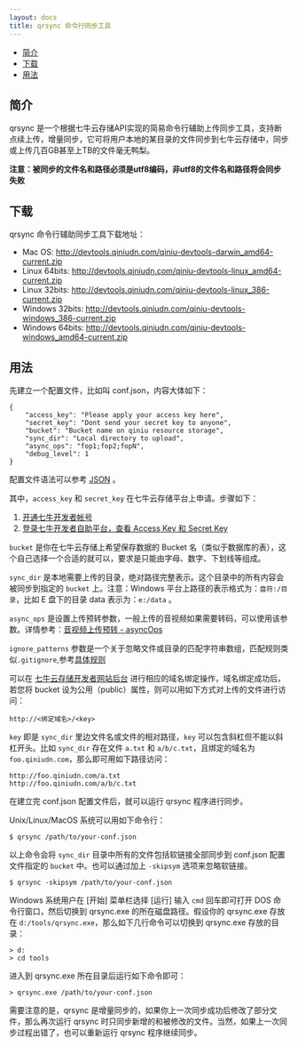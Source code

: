 ```yaml
---
layout: docs
title: qrsync 命令行同步工具
---
```



- [简介](#overview)
- [下载](#download)
- [用法](#usage)


<a name="overview"></a>
## 简介

qrsync 是一个根据七牛云存储API实现的简易命令行辅助上传同步工具，支持断点续上传，增量同步，它可将用户本地的某目录的文件同步到七牛云存储中，同步或上传几百GB甚至上TB的文件毫无鸭梨。

**注意：被同步的文件名和路径必须是utf8编码，非utf8的文件名和路径将会同步失败**

<a name="download"></a>
## 下载

qrsync 命令行辅助同步工具下载地址：

- Mac OS: <http://devtools.qiniudn.com/qiniu-devtools-darwin_amd64-current.zip>
- Linux 64bits: <http://devtools.qiniudn.com/qiniu-devtools-linux_amd64-current.zip>
- Linux 32bits: <http://devtools.qiniudn.com/qiniu-devtools-linux_386-current.zip>
- Windows 32bits: <http://devtools.qiniudn.com/qiniu-devtools-windows_386-current.zip>
- Windows 64bits: <http://devtools.qiniudn.com/qiniu-devtools-windows_amd64-current.zip>

<a name="usage"></a>
## 用法

先建立一个配置文件，比如叫 conf.json，内容大体如下：

    {
        "access_key": "Please apply your access key here",
        "secret_key": "Dont send your secret key to anyone",
        "bucket": "Bucket name on qiniu resource storage",
        "sync_dir": "Local directory to upload",
        "async_ops": "fop1;fop2;fopN",
        "debug_level": 1
    }

配置文件语法可以参考 [JSON](http://json.org/json-zh.html) 。

其中，`access_key` 和 `secret_key` 在七牛云存储平台上申请。步骤如下：

1. [开通七牛开发者帐号](https://portal.qiniu.com/signup)
2. [登录七牛开发者自助平台，查看 Access Key 和 Secret Key](https://portal.qiniu.com/setting/key)

`bucket` 是你在七牛云存储上希望保存数据的 Bucket 名（类似于数据库的表），这个自己选择一个合适的就可以，要求是只能由字母、数字、下划线等组成。

`sync_dir` 是本地需要上传的目录，绝对路径完整表示。这个目录中的所有内容会被同步到指定的 `bucket` 上。注意：Windows 平台上路径的表示格式为：`盘符:/目录`，比如 E 盘下的目录 data 表示为：`e:/data` 。

`async_ops` 是设置上传预转参数，一般上传的音视频如果需要转码，可以使用该参数。详情参考：[音视频上传预转 - asyncOps](/api/put.html#uploadToken-asyncOps)

`ignore_patterns` 参数是一个关于忽略文件或目录的匹配字符串数组，匹配规则类似`.gitignore`,参考[具体规则](http://kb.qiniu.com/53bld49u)

可以在 [七牛云存储开发者网站后台](https://portal.qiniu.com/) 进行相应的域名绑定操作，域名绑定成功后，若您将 bucket 设为公用（public）属性，则可以用如下方式对上传的文件进行访问：

    http://<绑定域名>/<key>

`key` 即是 `sync_dir` 里边文件名或文件的相对路径，`key` 可以包含斜杠但不能以斜杠开头。比如 `sync_dir` 存在文件 `a.txt` 和 `a/b/c.txt`，且绑定的域名为 `foo.qiniudn.com`，那么即可用如下路径访问：

    http://foo.qiniudn.com/a.txt
    http://foo.qiniudn.com/a/b/c.txt

在建立完 conf.json 配置文件后，就可以运行 qrsync 程序进行同步。

Unix/Linux/MacOS 系统可以用如下命令行：

    $ qrsync /path/to/your-conf.json


以上命令会将 `sync_dir` 目录中所有的文件包括软链接全部同步到 conf.json 配置文件指定的 `bucket` 中。也可以通过加上 `-skipsym` 选项来忽略软链接。

    $ qrsync -skipsym /path/to/your-conf.json

Windows 系统用户在 [开始] 菜单栏选择 [运行] 输入 `cmd` 回车即可打开 DOS 命令行窗口，然后切换到 qrsync.exe 的所在磁盘路径。假设你的 qrsync.exe 存放在 `d:/tools/qrsync.exe`，那么如下几行命令可以切换到 qrsync.exe 存放的目录：

    > d:
    > cd tools

进入到 qrsync.exe 所在目录后运行如下命令即可：

    > qrsync.exe /path/to/your-conf.json

需要注意的是，qrsync 是增量同步的，如果你上一次同步成功后修改了部分文件，那么再次运行 qrsync 时只同步新增的和被修改的文件。当然，如果上一次同步过程出错了，也可以重新运行 qrsync 程序继续同步。

